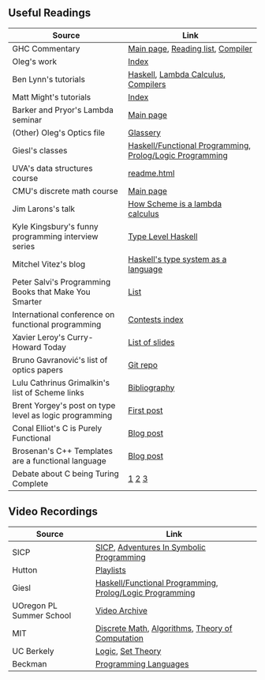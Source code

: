 ## Useful Readings 


| Source |  Link |
| ------ | ----- |
| GHC Commentary | [Main page](https://gitlab.haskell.org/ghc/ghc/-/wikis/commentary), [Reading list](https://gitlab.haskell.org/ghc/ghc/-/wikis/reading-list), [Compiler](https://gitlab.haskell.org/ghc/ghc/-/wikis/commentary/compiler) | 
| Oleg's work | [Index](https://okmij.org/ftp/) |
| Ben Lynn's tutorials | [Haskell](https://crypto.stanford.edu/~blynn/haskell/), [Lambda Calculus](https://crypto.stanford.edu/~blynn/lambda/), [Compilers](https://crypto.stanford.edu/~blynn/compiler/) | 
| Matt Might's tutorials | [Index](https://matt.might.net/articles/) |
| Barker and Pryor's Lambda seminar | [Main page](http://lambda.jimpryor.net/) |
| (Other) Oleg's Optics file | [Glassery](http://oleg.fi/gists/posts/2017-04-18-glassery.html) |
| Giesl's classes | [Haskell/Functional Programming](https://verify.rwth-aachen.de/fp16/), [Prolog/Logic Programming](https://verify.rwth-aachen.de/lp17/) |
| UVA's data structures course | [readme.html](https://uva-cs.github.io/pdr/readme.html) |
| CMU's discrete math course | [Main page](https://www.cs.cmu.edu/~sutner/CDM/) |
| Jim Larons's talk | [How Scheme is a lambda calculus](https://www.cs.unc.edu/~stotts/723/Lambda/scheme.html) |
| Kyle Kingsbury's funny programming interview series | [Type Level Haskell](https://aphyr.com/posts/342-typing-the-technical-interview) |
| Mitchel Vitez's blog | [Haskell's type system as a language](https://vitez.me/hts-language) |
| Peter Salvi's Programming Books that Make You Smarter | [List](http://salvi.chaosnet.org/texts/programming.html) |
| International conference on functional programming | [Contests index](https://www.icfpconference.org/contest.html) |
| Xavier Leroy's Curry-Howard Today | [List of slides](https://xavierleroy.org/CdF/2018-2019/) |
| Bruno Gavranović's list of optics papers | [Git repo](https://github.com/bgavran/Lens_Resources) |
| Lulu Cathrinus Grimalkin's list of Scheme links  | [Bibliography](https://web.archive.org/web/20220507231815/https://erkin.party/scheme/bibliography/) |
| Brent Yorgey's post on type level as logic programming | [First post](https://byorgey.wordpress.com/2010/06/29/typed-type-level-programming-in-haskell-part-i-functional-dependencies/) |
| Conal Elliot's C is Purely Functional | [Blog post](http://conal.net/blog/posts/the-c-language-is-purely-functional) |
| Brosenan's C++ Templates are a functional language | [Blog post](https://cloudalion.org/2016/09/08/c-is-a-dynamic-pure-functional-programming-language/) |
| Debate about C being Turing Complete | [1](https://cs.stackexchange.com/questions/60965/is-c-actually-turing-complete) [2](https://memo.barrucadu.co.uk/c-is-not-turing-complete.html) [3](https://stackoverflow.com/questions/3136686/is-the-c99-preprocessor-turing-complete/3136798#3136798) |


## Video Recordings

| Source | Link |
| -------| ---- |
| SICP | [SICP](https://www.youtube.com/playlist?list=PLE18841CABEA24090), [Adventures In Symbolic Programming](https://archive.org/details/adventures-in-advanced-symbolic-programming) |
| Hutton | [Playlists](https://www.youtube.com/c/GrahamHuttonNotts/playlists) | 
| Giesl | [Haskell/Functional Programming](https://video.fsmpi.rwth-aachen.de/12ss-funkprog), [Prolog/Logic Programming](https://www.youtube.com/playlist?list=PLMmdR0k6MsowRDYrU4jH3-9ooRgDHg-9l) |
| UOregon PL Summer School | [Video Archive](https://www.cs.uoregon.edu/research/summerschool/archives.html) |
| MIT | [Discrete Math](https://www.youtube.com/playlist?list=PLB7540DEDD482705B), [Algorithms](https://www.youtube.com/playlist?list=PLUl4u3cNGP63EdVPNLG3ToM6LaEUuStEY), [Theory of Computation](https://www.youtube.com/playlist?list=PLUl4u3cNGP60_JNv2MmK3wkOt9syvfQWY) | 
| UC Berkely | [Logic](https://www.youtube.com/playlist?list=PLjJhPCaCziSRSUtQiTA_yx5TJ76G_EqUJ), [Set Theory](https://www.youtube.com/playlist?list=PLjJhPCaCziSQyON7NLc8Ac8ibdm6_iDQf) | 
| Beckman | [Programming Languages](https://mattox.netlify.app/teaching/cs421-programming-languages/) |
